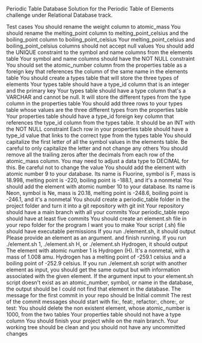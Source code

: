 Periodic Table Database
Solution for the Periodic Table of Elements challenge under Relational Database track.

Test cases
You should rename the weight column to atomic_mass
You should rename the melting_point column to melting_point_celsius and the boiling_point column to boiling_point_celsius
Your melting_point_celsius and boiling_point_celsius columns should not accept null values
You should add the UNIQUE constraint to the symbol and name columns from the elements table
Your symbol and name columns should have the NOT NULL constraint
You should set the atomic_number column from the properties table as a foreign key that references the column of the same name in the elements table
You should create a types table that will store the three types of elements
Your types table should have a type_id column that is an integer and the primary key
Your types table should have a type column that's a VARCHAR and cannot be null. It will store the different types from the type column in the properties table
You should add three rows to your types table whose values are the three different types from the properties table
Your properties table should have a type_id foreign key column that references the type_id column from the types table. It should be an INT with the NOT NULL constraint
Each row in your properties table should have a type_id value that links to the correct type from the types table
You should capitalize the first letter of all the symbol values in the elements table. Be careful to only capitalize the letter and not change any others
You should remove all the trailing zeros after the decimals from each row of the atomic_mass column. You may need to adjust a data type to DECIMAL for this. Be careful not to change the value
You should add the element with atomic number 9 to your database. Its name is Fluorine, symbol is F, mass is 18.998, melting point is -220, boiling point is -188.1, and it's a nonmetal
You should add the element with atomic number 10 to your database. Its name is Neon, symbol is Ne, mass is 20.18, melting point is -248.6, boiling point is -246.1, and it's a nonmetal
You should create a periodic_table folder in the project folder and turn it into a git repository with git init
Your repository should have a main branch with all your commits
Your periodic_table repo should have at least five commits
You should create an element.sh file in your repo folder for the program I want you to make
Your script (.sh) file should have executable permissions
If you run ./element.sh, it should output Please provide an element as an argument. and finish running.
If you run ./element.sh 1, ./element.sh H, or ./element.sh Hydrogen, it should output The element with atomic number 1 is Hydrogen (H). It's a nonmetal, with a mass of 1.008 amu. Hydrogen has a melting point of -259.1 celsius and a boiling point of -252.9 celsius.
If you run ./element.sh script with another element as input, you should get the same output but with information associated with the given element.
If the argument input to your element.sh script doesn't exist as an atomic_number, symbol, or name in the database, the output should be I could not find that element in the database.
The message for the first commit in your repo should be Initial commit
The rest of the commit messages should start with fix:, feat:, refactor:, chore:, or test:
You should delete the non existent element, whose atomic_number is 1000, from the two tables
Your properties table should not have a type column
You should finish your project while on the main branch. Your working tree should be clean and you should not have any uncommitted changes
